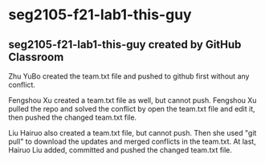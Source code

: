 # seg2105-f21-lab1-this-guy
## seg2105-f21-lab1-this-guy created by GitHub Classroom
Zhu YuBo created the team.txt file and pushed to github first without any conflict.

Fengshou Xu created a team.txt file as well, but cannot push. Fengshou Xu pulled the repo and solved the conflict by open the team.txt file and edit it, then pushed the changed team.txt file.

Liu Hairuo also created a team.txt file, but cannot push. Then she used "git pull" to download the updates and merged conflicts in the team.txt. At last, Hairuo Liu added, committed and pushed the changed team.txt file.
